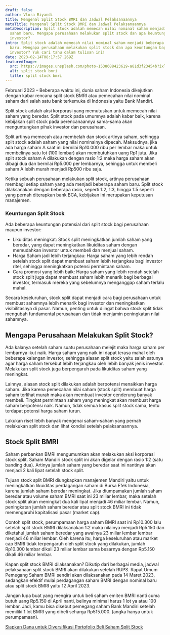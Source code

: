 ```yaml
---
draft: false
author: Vlora Riyandi
title: Mengenal Split Stock BMRI dan Jadwal Pelaksanaannya 
metaTitle: Mengenal Split Stock BMRI dan Jadwal Pelaksanaannya 
metaDescription: Split stock adalah memecah nilai nominal saham menjadi beberapa
  saham baru. Mengapa perusahaan melakukan split stock dan apa keuntungan bagi
  investor?
intro: Split stock adalah memecah nilai nominal saham menjadi beberapa saham
  baru. Mengapa perusahaan melakukan split stock dan apa keuntungan bagi
  investor? Yuk cari tahu dalam tulisan ini!
date: 2023-02-14T08:17:57.269Z
featuredImage:
  src: https://images.unsplash.com/photo-1538688423619-a81d3f23454b?ixlib=rb-4.0.3&ixid=MnwxMjA3fDB8MHxwaG90by1wYWdlfHx8fGVufDB8fHx8&auto=format&fit=crop&w=870&q=80
  alt: split stock bmri
  title: split stock bmri
---
```

Februari 2023 – Beberapa waktu ini, dunia saham Indonesia dikejutkan dengan kabar rencana split stock BMRI atau pemecahan nilai nominal saham dari salah satu bank terkemuka di Indonesia yaitu Bank Mandiri. 

Split stock adalah aksi korporasi yang memutuskan untuk memecah nilai saham yang beredar. Split stock pada umumnya adalah kabar baik, karena kebijakan split stock pada perencanaannya sama-sama akan menguntungkan pihak investor dan perusahaan.

Split artinya memecah atau membelah dan stock artinya saham, sehingga split stock adalah saham yang nilai nominalnya dipecah. Maksudnya, jika ada harga saham A saat ini bernilai Rp10.000 ribu per lembar maka untuk membelinya satu lot (100 lembar) akan membutuhkan uang Rp1 juta. Jika split stock saham A dilakukan dengan rasio 1:2 maka harga saham akan dibagi dua dan bernilai Rp5.000 per lembarnya, sehingga untuk membeli saham A lebih murah menjadi Rp500 ribu saja.

Ketika sebuah perusahaan melakukan split stock, artinya perusahaan membagi setiap saham yang ada menjadi beberapa saham baru. Split stock dilaksanakan dengan beberapa rasio, seperti 1:2, 1:3, hingga 1:5 seperti yang pernah diterapkan bank BCA, kebijakan ini merupakan keputusan manajemen.  

### Keuntungan Split Stock 

Ada beberapa keuntungan potensial dari split stock bagi perusahaan maupun investor:

* Likuiditas meningkat: Stock split meningkatkan jumlah saham yang beredar, yang dapat meningkatkan likuiditas saham dengan memudahkan investor untuk membeli dan menjual saham.
* Harga Saham jadi lebih terjangkau: Harga saham yang lebih rendah setelah stock split dapat membuat saham lebih terjangkau bagi investor ritel, sehingga meningkatkan potensi permintaan saham.
* Cara promosi yang lebih baik: Harga saham yang lebih rendah setelah stock split juga dapat membuat saham lebih menarik bagi berbagai investor, termasuk mereka yang sebelumnya menganggap saham terlalu mahal.

Secara keseluruhan, stock split dapat menjadi cara bagi perusahaan untuk membuat sahamnya lebih menarik bagi investor dan meningkatkan visibilitasnya di pasar. Namun, penting untuk diingat bahwa stock split tidak mengubah fundamental perusahaan dan tidak menjamin peningkatan nilai sahamnya.

## Mengapa Perusahaan Melakukan Split Stock?

Ada kalanya setelah saham suatu perusahaan melejit maka harga saham per lembarnya ikut naik. Harga saham yang naik ini dapat terasa mahal oleh beberapa kalangan investor, sehingga alasan split stock yaitu salah satunya agar harga saham tersebut lebih terjangkau oleh lebih banyak jenis investor. Melakukan split stock juga berpengaruh pada likuiditas saham yang meningkat. 

Lainnya, alasan stock split dilakukan adalah berpotensi menaikkan harga saham. Jika karena pemecahan nilai saham (stock split) membuat harga saham terlihat murah maka akan membuat investor cenderung banyak membeli. Tingkat permintaan saham yang meningkat akan membuat harga saham berpotensi naik. Namun, tidak semua kasus split stock sama, tentu terdapat potensi harga saham turun.

Lakukan riset lebih banyak mengenai saham-saham yang pernah melakukan split stock dan lihat kondisi setelah pelaksanaannya. 

## Stock Split BMRI

Saham perbankan BMRI mengumumkan akan melakukan aksi korporasi stock split. Saham Mandiri stock split ini akan digelar dengan rasio 1:2 (satu banding dua). Artinya jumlah saham yang beredar saat ini nantinya akan menjadi 2 kali lipat setelah stock split.

Tujuan stock split BMRI diungkapkan manajemen Mandiri yaitu untuk meningkatkan likuiditas perdagangan saham di Bursa Efek Indonesia, karena jumlah saham beredar meningkat. Jika diumpamakan jumlah saham beredar atau volume saham BMRI saat ini 23 miliar lembar, maka setelah stock split akan meningkat dua kali lipat menjadi 46 miliar lembar. Namun, peningkatan jumlah saham beredar atau split stock BMRI ini tidak memengaruhi kapitalisasi pasar (market cap).

Contoh split stock, perumpamaan harga saham BMRI saat ini Rp10.300 lalu setelah split stock BMRI dilaksanakan 1:2 maka nilainya menjadi Rp5.150 dan diketahui jumlah saham beredar yang awalnya 23 miliar lembar lembar menjadi 46 miliar lembar. Oleh karena itu, harga keseluruhan atau market cap BMRI tidak terpengaruh oleh split stock yang dilakukan, jumlah Rp10.300 lembar dikali 23 miliar lembar sama besarnya dengan Rp5.150 dikali 46 miliar lembar. 

Kapan split stock BMRI dilaksanakan? Dikutip dari berbagai media, jadwal pelaksanaan split stock BMRI akan dilakukan setelah RUPS. Rapat Umum Pemegang Saham BMRI sendiri akan dilaksanakan pada 14 Maret 2023, sedangkan efektif mulai perdagangan saham BMRI dengan nominal baru atau split stock BMRI yaitu 12 April 2023.

Jangan lupa buat yang mengira untuk beli saham emiten BMRI nanti cuma butuh uang Rp5.150 di April nanti, belinya minimal harus 1 lot ya atau 100 lembar. Jadi, kamu bisa disebut pemegang saham Bank Mandiri setelah memiliki 1 lot BMRI yang dibeli seharga Rp515.000. (angka hanya untuk perumpamaan).

[S﻿iapkan Dana untuk Diversifikasi Portofolio Beli Saham Split Stock](https://app.landx.id/?utm_source=Organic+Page&utm_medium=Content+Blog&utm_campaign=BlogLandX&utm_id=Blog)